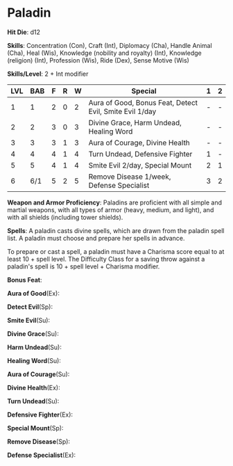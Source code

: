 # Paladin

**Hit Die**: d12

**Skills**: Concentration (Con), Craft (Int), Diplomacy (Cha), Handle Animal (Cha), Heal (Wis), Knowledge (nobility and royalty) (Int), Knowledge (religion) (Int), Profession (Wis), Ride (Dex), Sense Motive (Wis)

**Skills/Level**: 2 + Int modifier

LVL | BAB | F | R | W | Special | 1 | 2 
--- | --- | - | - | - | ------- | - | -
1   | 1   | 2 | 0 | 2 | Aura of Good, Bonus Feat, Detect Evil, Smite Evil 1/day | - | -  
2   | 2   | 3 | 0 | 3 | Divine Grace, Harm Undead, Healing Word | - | -  
3   | 3   | 3 | 1 | 3 | Aura of Courage, Divine Health | - | -
4   | 4   | 4 | 1 | 4 | Turn Undead, Defensive Fighter | 1 | -
5   | 5   | 4 | 1 | 4 | Smite Evil 2/day, Special Mount | 2 | 1
6   | 6/1 | 5 | 2 | 5 | Remove Disease 1/week, Defense Specialist | 3 | 2

**Weapon and Armor Proficiency**: Paladins are proficient with all simple and martial weapons, with all types of armor (heavy, medium, and light), and with all shields (including tower shields).

**Spells**: A paladin casts divine spells, which are drawn from the paladin spell list. A paladin must choose and prepare her spells in advance. 

To prepare or cast a spell, a paladin must have a Charisma score equal to at least 10 + spell level. The Difficulty Class for a saving throw against a paladin's spell is 10 + spell level + Charisma modifier. 

**Bonus Feat**:

**Aura of Good**(Ex):

**Detect Evil**(Sp):

**Smite Evil**(Su):

**Divine Grace**(Su):

**Harm Undead**(Su):

**Healing Word**(Su):

**Aura of Courage**(Su):

**Divine Health**(Ex):

**Turn Undead**(Su):

**Defensive Fighter**(Ex):

**Special Mount**(Sp):

**Remove Disease**(Sp):

**Defense Specialist**(Ex):